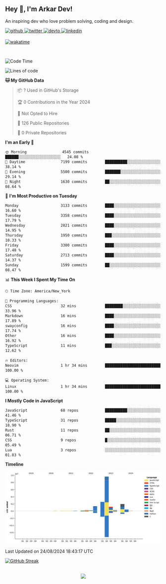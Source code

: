 ## Hey 👋, I'm Arkar Dev!  

An inspiring dev who love problem solving, coding and design.

<a href="https://github.com/Riley1101" target="_blank">
<img src=https://img.shields.io/badge/github-%2324292e.svg?&style=for-the-badge&logo=github&logoColor=white alt=github style="margin-bottom: 5px;" />
</a>
<a href="https://twitter.com/arkardev" target="_blank">
<img src=https://img.shields.io/badge/twitter-%2300acee.svg?&style=for-the-badge&logo=twitter&logoColor=white alt=twitter style="margin-bottom: 5px;" />
</a>
<a href="https://dev.to/riley1101" target="_blank">
<img src=https://img.shields.io/badge/dev.to-%2308090A.svg?&style=for-the-badge&logo=dev.to&logoColor=white alt=devto style="margin-bottom: 5px;" />
</a>
<a href="https://linkedin.com/in/arkar-kaung-myat" target="_blank">
<img src=https://img.shields.io/badge/linkedin-%231E77B5.svg?&style=for-the-badge&logo=linkedin&logoColor=white alt=linkedin style="margin-bottom: 5px;" />
</a>
  
[![wakatime](https://wakatime.com/badge/user/cf23b6e3-75f8-4c04-b0e3-273191c8d2ec.svg)](https://wakatime.com/@cf23b6e3-75f8-4c04-b0e3-273191c8d2ec)

<br/>

<!--START_SECTION:waka-->
![Code Time](http://img.shields.io/badge/Code%20Time-1%2C064%20hrs%2028%20mins-blue)

![Lines of code](https://img.shields.io/badge/From%20Hello%20World%20I%27ve%20Written-18.3%20million%20lines%20of%20code-blue)

**🐱 My GitHub Data** 

> 📦 ? Used in GitHub's Storage 
 > 
> 🏆 0 Contributions in the Year 2024
 > 
> 🚫 Not Opted to Hire
 > 
> 📜 126 Public Repositories 
 > 
> 🔑 0 Private Repositories 
 > 
**I'm an Early 🐤** 

```text
🌞 Morning                4545 commits        ██████░░░░░░░░░░░░░░░░░░░   24.08 % 
🌆 Daytime                7199 commits        ██████████░░░░░░░░░░░░░░░   38.14 % 
🌃 Evening                5500 commits        ███████░░░░░░░░░░░░░░░░░░   29.14 % 
🌙 Night                  1630 commits        ██░░░░░░░░░░░░░░░░░░░░░░░   08.64 % 
```
📅 **I'm Most Productive on Tuesday** 

```text
Monday                   3133 commits        ████░░░░░░░░░░░░░░░░░░░░░   16.60 % 
Tuesday                  3358 commits        ████░░░░░░░░░░░░░░░░░░░░░   17.79 % 
Wednesday                2821 commits        ████░░░░░░░░░░░░░░░░░░░░░   14.95 % 
Thursday                 1950 commits        ███░░░░░░░░░░░░░░░░░░░░░░   10.33 % 
Friday                   3300 commits        ████░░░░░░░░░░░░░░░░░░░░░   17.48 % 
Saturday                 2713 commits        ████░░░░░░░░░░░░░░░░░░░░░   14.37 % 
Sunday                   1599 commits        ██░░░░░░░░░░░░░░░░░░░░░░░   08.47 % 
```


📊 **This Week I Spent My Time On** 

```text
🕑︎ Time Zone: America/New_York

💬 Programming Languages: 
CSS                      32 mins             ████████░░░░░░░░░░░░░░░░░   33.96 % 
Markdown                 16 mins             ████░░░░░░░░░░░░░░░░░░░░░   17.89 % 
swayconfig               16 mins             ████░░░░░░░░░░░░░░░░░░░░░   17.74 % 
Other                    16 mins             ████░░░░░░░░░░░░░░░░░░░░░   16.92 % 
TypeScript               11 mins             ███░░░░░░░░░░░░░░░░░░░░░░   12.62 % 

🔥 Editors: 
Neovim                   1 hr 34 mins        █████████████████████████   100.00 % 

💻 Operating System: 
Linux                    1 hr 34 mins        █████████████████████████   100.00 % 
```

**I Mostly Code in JavaScript** 

```text
JavaScript               68 repos            ██████████░░░░░░░░░░░░░░░   41.46 % 
TypeScript               31 repos            █████░░░░░░░░░░░░░░░░░░░░   18.90 % 
Rust                     11 repos            ██░░░░░░░░░░░░░░░░░░░░░░░   06.71 % 
CSS                      9 repos             █░░░░░░░░░░░░░░░░░░░░░░░░   05.49 % 
Lua                      3 repos             ░░░░░░░░░░░░░░░░░░░░░░░░░   01.83 % 
```



**Timeline**

![Lines of Code chart](https://raw.githubusercontent.com/Riley1101/Riley1101/main/assets/bar_graph.png)


 Last Updated on 24/08/2024 18:43:17 UTC
<!--END_SECTION:waka-->

[![GitHub Streak](https://streak-stats.demolab.com?user=Riley1101)](https://git.io/streak-stats)
  
<br/>  
<div align="center">
<img src="https://komarev.com/ghpvc/?username=Riley1101&&style=flat-square" align="center" />
</div>  

